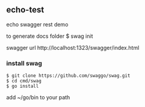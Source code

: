## echo-test

echo swagger rest demo


to generate docs folder
$ swag init


swagger url
http://localhost:1323/swagger/index.html
 

### install swag
```
$ git clone https://github.com/swaggo/swag.git
$ cd cmd/swag
$ go install
```

add ~/go/bin to your path
